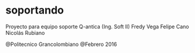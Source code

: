 # soportando
Proyecto para equipo soporte Q-antica (Ing. Soft II)
Fredy Vega
Felipe Cano
Nicolás Rubiano

@Politecnico Grancolombiano
@Febrero 2016
